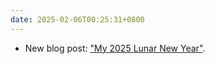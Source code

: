 ```yaml
---
date: 2025-02-06T00:25:31+0800
---
```


* New blog post: ["My 2025 Lunar New Year"](/blog/posts/2025-02-06-my-2025-lunar-new-year).